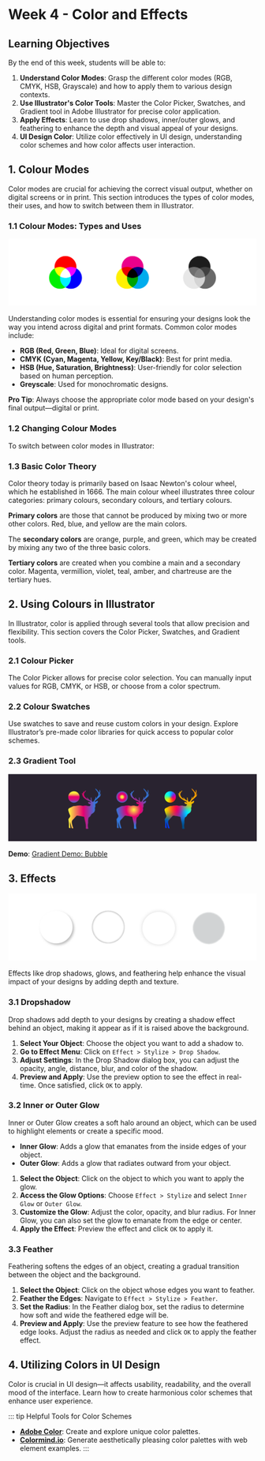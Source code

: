 # Week 4 - Color and Effects

## Learning Objectives

By the end of this week, students will be able to:

1. **Understand Color Modes**: Grasp the different color modes (RGB, CMYK, HSB, Grayscale) and how to apply them to various design contexts.
2. **Use Illustrator's Color Tools**: Master the Color Picker, Swatches, and Gradient tool in Adobe Illustrator for precise color application.
3. **Apply Effects**: Learn to use drop shadows, inner/outer glows, and feathering to enhance the depth and visual appeal of your designs.
4. **UI Design Color**: Utilize color effectively in UI design, understanding color schemes and how color affects user interaction.

## 1. Colour Modes

Color modes are crucial for achieving the correct visual output, whether on digital screens or in print. This section introduces the types of color modes, their uses, and how to switch between them in Illustrator.

### 1.1 Colour Modes: Types and Uses

![Colour modes banner](./color-modes.png)

Understanding color modes is essential for ensuring your designs look the way you intend across digital and print formats. Common color modes include:

- **RGB (Red, Green, Blue)**: Ideal for digital screens.
- **CMYK (Cyan, Magenta, Yellow, Key/Black)**: Best for print media.
- **HSB (Hue, Saturation, Brightness)**: User-friendly for color selection based on human perception.
- **Greyscale**: Used for monochromatic designs.

**Pro Tip**: Always choose the appropriate color mode based on your design's final output—digital or print.

### 1.2 Changing Colour Modes

To switch between color modes in Illustrator:

<Slideshow
  :key="'colourModes'"
  :images="[
    { label: 'Document Setup', src: '/f2024/moduleImages/week4/colourMode/1.png' },
    { label: 'After Setup 1', src: '/f2024/moduleImages/week4/colourMode/2.png' },
    { label: 'After Setup 2', src: '/f2024/moduleImages/week4/colourMode/3.png' }
  ]"
/>

### 1.3 Basic Color Theory

Color theory today is primarily based on Isaac Newton's colour wheel, which he established in 1666. The main colour wheel illustrates three colour categories: primary colours, secondary colours, and tertiary colours.

**Primary colors** are those that cannot be produced by mixing two or more other colors. Red, blue, and yellow are the main colors.

The **secondary colors** are orange, purple, and green, which may be created by mixing any two of the three basic colors.

**Tertiary colors** are created when you combine a main and a secondary color. Magenta, vermillion, violet, teal, amber, and chartreuse are the tertiary hues.

<YouTube
  title="Beginning Graphic Design: Color"
  url="https://www.youtube.com/embed/_2LLXnUdUIc?si=49DeBHq2p6bInb7G"
/>

## 2. Using Colours in Illustrator

In Illustrator, color is applied through several tools that allow precision and flexibility. This section covers the Color Picker, Swatches, and Gradient tools.

### 2.1 Colour Picker

<!-- Expand on this -->

The Color Picker allows for precise color selection. You can manually input values for RGB, CMYK, or HSB, or choose from a color spectrum.

### 2.2 Colour Swatches

<!-- Tell me how to do this -->

Use swatches to save and reuse custom colors in your design. Explore Illustrator’s pre-made color libraries for quick access to popular color schemes.

### 2.3 Gradient Tool

![Gradient Types Banner](./gradient-types.png)

<!-- Tell me all about Graidents, the types, how to make them -->

**Demo**: [Gradient Demo: Bubble](https://drive.google.com/drive/folders/1M5m3ZtZh9FATY83xFqRZximU786w0yCc?usp=sharing)

## 3. Effects

![Effects banner](./effects-banner.png)

Effects like drop shadows, glows, and feathering help enhance the visual impact of your designs by adding depth and texture.

### 3.1 Dropshadow

Drop shadows add depth to your designs by creating a shadow effect behind an object, making it appear as if it is raised above the background.

<Slideshow
  :key="'dropshadow'"
  :images="[
    { label: 'Step 1', src: '/f2024/moduleImages/week4/dropshadow/1.png' },
    { label: 'Step 2', src: '/f2024/moduleImages/week4/dropshadow/2.png' },
    { label: 'Step 3', src: '/f2024/moduleImages/week4/dropshadow/3.png' },
    { label: 'Result', src: '/f2024/moduleImages/week4/dropshadow/4.png' },
  ]"
/>

1. **Select Your Object**: Choose the object you want to add a shadow to.
2. **Go to Effect Menu**: Click on `Effect > Stylize > Drop Shadow`.
3. **Adjust Settings**: In the Drop Shadow dialog box, you can adjust the opacity, angle, distance, blur, and color of the shadow.
4. **Preview and Apply**: Use the preview option to see the effect in real-time. Once satisfied, click `OK` to apply.

### 3.2 Inner or Outer Glow

Inner or Outer Glow creates a soft halo around an object, which can be used to highlight elements or create a specific mood.

<Slideshow
  :key="'Inner Glow'"
  :images="[
    { label: 'Step 1', src: '/f2024/moduleImages/week4/innerGlow/1.png' },
    { label: 'Step 2', src: '/f2024/moduleImages/week4/innerGlow/2.png' },
    { label: 'Step 3', src: '/f2024/moduleImages/week4/innerGlow/3.png' },
    { label: 'Result', src: '/f2024/moduleImages/week4/innerGlow/4.png' },
  ]"
/>

- **Inner Glow**: Adds a glow that emanates from the inside edges of your object.
- **Outer Glow**: Adds a glow that radiates outward from your object.

1. **Select the Object**: Click on the object to which you want to apply the glow.
2. **Access the Glow Options**: Choose `Effect > Stylize` and select `Inner Glow` or `Outer Glow`.
3. **Customize the Glow**: Adjust the color, opacity, and blur radius. For Inner Glow, you can also set the glow to emanate from the edge or center.
4. **Apply the Effect**: Preview the effect and click `OK` to apply it.

### 3.3 Feather

Feathering softens the edges of an object, creating a gradual transition between the object and the background.

<Slideshow
  :key="'Feather'"
  :images="[
    { label: 'Step 1', src: '/f2024/moduleImages/week4/feather/1.png' },
    { label: 'Step 2', src: '/f2024/moduleImages/week4/feather/2.png' },
    { label: 'Step 3', src: '/f2024/moduleImages/week4/feather/3.png' },
    { label: 'Result', src: '/f2024/moduleImages/week4/feather/4.png' },
  ]"
/>

1. **Select the Object**: Click on the object whose edges you want to feather.
2. **Feather the Edges**: Navigate to `Effect > Stylize > Feather`.
3. **Set the Radius**: In the Feather dialog box, set the radius to determine how soft and wide the feathered edge will be.
4. **Preview and Apply**: Use the preview feature to see how the feathered edge looks. Adjust the radius as needed and click `OK` to apply the feather effect.

## 4. Utilizing Colors in UI Design

Color is crucial in UI design—it affects usability, readability, and the overall mood of the interface. Learn how to create harmonious color schemes that enhance user experience.

<!-- UI Color Schemes Slideshow -->

::: tip Helpful Tools for Color Schemes

- **[Adobe Color](https://color.adobe.com/)**: Create and explore unique color palettes.
- **[Colormind.io](http://colormind.io/bootstrap/)**: Generate aesthetically pleasing color palettes with web element examples.
  :::

#
